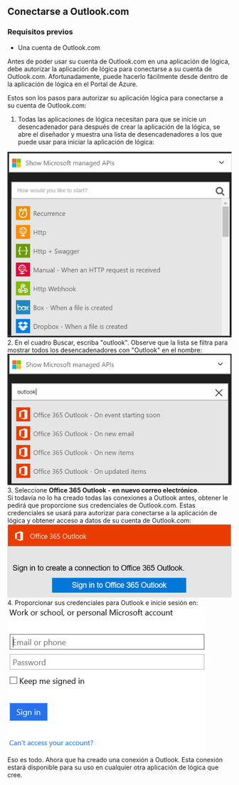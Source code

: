 ## <a name="connect-to-outlookcom"></a>Conectarse a Outlook.com

### <a name="prerequisites"></a>Requisitos previos
- Una cuenta de Outlook.com

Antes de poder usar su cuenta de Outlook.com en una aplicación de lógica, debe autorizar la aplicación de lógica para conectarse a su cuenta de Outlook.com. Afortunadamente, puede hacerlo fácilmente desde dentro de la aplicación de lógica en el Portal de Azure. 

Estos son los pasos para autorizar su aplicación lógica para conectarse a su cuenta de Outlook.com:

1. Todas las aplicaciones de lógica necesitan para que se inicie un desencadenador para después de crear la aplicación de la lógica, se abre el diseñador y muestra una lista de desencadenadores a los que puede usar para iniciar la aplicación de lógica:

  ![](./media/connectors-create-api-outlook/office365-outlook-0.png)
2. En el cuadro Buscar, escriba "outlook". Observe que la lista se filtra para mostrar todos los desencadenadores con "Outlook" en el nombre:![](./media/connectors-create-api-outlook/office365-outlook-0-5.png)
3. Seleccione **Office 365 Outlook - en nuevo correo electrónico**.   
  Si todavía no lo ha creado todas las conexiones a Outlook antes, obtener le pedirá que proporcione sus credenciales de Outlook.com. Estas credenciales se usará para autorizar para conectarse a la aplicación de lógica y obtener acceso a datos de su cuenta de Outlook.com:![](./media/connectors-create-api-outlook/office365-outlook-1.png)
4. Proporcionar sus credenciales para Outlook e inicie sesión en:![](./media/connectors-create-api-outlook/office365-outlook-2.png)  
  Eso es todo. Ahora que ha creado una conexión a Outlook. Esta conexión estará disponible para su uso en cualquier otra aplicación de lógica que cree.


